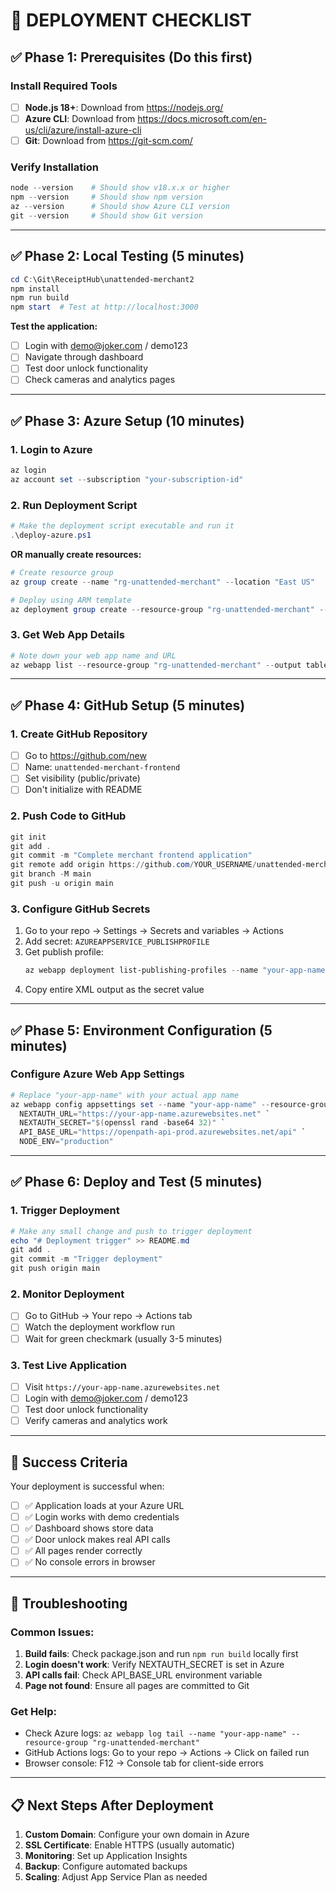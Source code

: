 # 🚀 DEPLOYMENT CHECKLIST

## ✅ **Phase 1: Prerequisites** (Do this first)

### Install Required Tools
- [ ] **Node.js 18+**: Download from https://nodejs.org/
- [ ] **Azure CLI**: Download from https://docs.microsoft.com/en-us/cli/azure/install-azure-cli
- [ ] **Git**: Download from https://git-scm.com/

### Verify Installation
```powershell
node --version    # Should show v18.x.x or higher
npm --version     # Should show npm version
az --version      # Should show Azure CLI version
git --version     # Should show Git version
```

---

## ✅ **Phase 2: Local Testing** (5 minutes)

```powershell
cd C:\Git\ReceiptHub\unattended-merchant2
npm install
npm run build
npm start  # Test at http://localhost:3000
```

**Test the application:**
- [ ] Login with demo@joker.com / demo123
- [ ] Navigate through dashboard
- [ ] Test door unlock functionality
- [ ] Check cameras and analytics pages

---

## ✅ **Phase 3: Azure Setup** (10 minutes)

### 1. Login to Azure
```powershell
az login
az account set --subscription "your-subscription-id"
```

### 2. Run Deployment Script
```powershell
# Make the deployment script executable and run it
.\deploy-azure.ps1
```

**OR manually create resources:**
```powershell
# Create resource group
az group create --name "rg-unattended-merchant" --location "East US"

# Deploy using ARM template
az deployment group create --resource-group "rg-unattended-merchant" --template-file "azure-deploy.json" --parameters webAppName="unattended-merchant-$(Get-Random)"
```

### 3. Get Web App Details
```powershell
# Note down your web app name and URL
az webapp list --resource-group "rg-unattended-merchant" --output table
```

---

## ✅ **Phase 4: GitHub Setup** (5 minutes)

### 1. Create GitHub Repository
- [ ] Go to https://github.com/new
- [ ] Name: `unattended-merchant-frontend`
- [ ] Set visibility (public/private)
- [ ] Don't initialize with README

### 2. Push Code to GitHub
```powershell
git init
git add .
git commit -m "Complete merchant frontend application"
git remote add origin https://github.com/YOUR_USERNAME/unattended-merchant-frontend.git
git branch -M main
git push -u origin main
```

### 3. Configure GitHub Secrets
1. Go to your repo → Settings → Secrets and variables → Actions
2. Add secret: `AZUREAPPSERVICE_PUBLISHPROFILE`
3. Get publish profile:
   ```powershell
   az webapp deployment list-publishing-profiles --name "your-app-name" --resource-group "rg-unattended-merchant" --xml
   ```
4. Copy entire XML output as the secret value

---

## ✅ **Phase 5: Environment Configuration** (5 minutes)

### Configure Azure Web App Settings
```powershell
# Replace "your-app-name" with your actual app name
az webapp config appsettings set --name "your-app-name" --resource-group "rg-unattended-merchant" --settings `
  NEXTAUTH_URL="https://your-app-name.azurewebsites.net" `
  NEXTAUTH_SECRET="$(openssl rand -base64 32)" `
  API_BASE_URL="https://openpath-api-prod.azurewebsites.net/api" `
  NODE_ENV="production"
```

---

## ✅ **Phase 6: Deploy and Test** (5 minutes)

### 1. Trigger Deployment
```powershell
# Make any small change and push to trigger deployment
echo "# Deployment trigger" >> README.md
git add .
git commit -m "Trigger deployment"
git push origin main
```

### 2. Monitor Deployment
- [ ] Go to GitHub → Your repo → Actions tab
- [ ] Watch the deployment workflow run
- [ ] Wait for green checkmark (usually 3-5 minutes)

### 3. Test Live Application
- [ ] Visit `https://your-app-name.azurewebsites.net`
- [ ] Login with demo@joker.com / demo123
- [ ] Test door unlock functionality
- [ ] Verify cameras and analytics work

---

## 🎉 **Success Criteria**

Your deployment is successful when:
- [ ] ✅ Application loads at your Azure URL
- [ ] ✅ Login works with demo credentials
- [ ] ✅ Dashboard shows store data
- [ ] ✅ Door unlock makes real API calls
- [ ] ✅ All pages render correctly
- [ ] ✅ No console errors in browser

---

## 🔧 **Troubleshooting**

### Common Issues:
1. **Build fails**: Check package.json and run `npm run build` locally first
2. **Login doesn't work**: Verify NEXTAUTH_SECRET is set in Azure
3. **API calls fail**: Check API_BASE_URL environment variable
4. **Page not found**: Ensure all pages are committed to Git

### Get Help:
- Check Azure logs: `az webapp log tail --name "your-app-name" --resource-group "rg-unattended-merchant"`
- GitHub Actions logs: Go to your repo → Actions → Click on failed run
- Browser console: F12 → Console tab for client-side errors

---

## 📋 **Next Steps After Deployment**

1. **Custom Domain**: Configure your own domain in Azure
2. **SSL Certificate**: Enable HTTPS (usually automatic)
3. **Monitoring**: Set up Application Insights
4. **Backup**: Configure automated backups
5. **Scaling**: Adjust App Service Plan as needed

